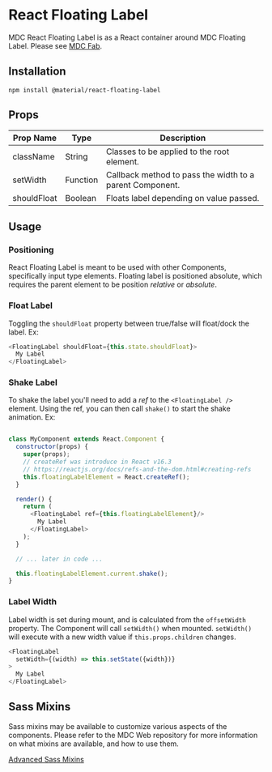 # React Floating Label

MDC React Floating Label is as a React container around MDC Floating Label. Please see [MDC Fab](https://github.com/material-components/material-components-web/tree/master/packages/mdc-floating-label).

## Installation

```
npm install @material/react-floating-label
```

## Props

Prop Name | Type | Description
--- | --- | ---
className | String | Classes to be applied to the root element.
setWidth | Function | Callback method to pass the width to a parent Component.
shouldFloat | Boolean | Floats label depending on value passed.

## Usage

### Positioning

React Floating Label is meant to be used with other Components, specifically input type elements. Floating label is positioned absolute, which requires the parent element to be position _relative_ or _absolute_.

### Float Label

Toggling the `shouldFloat` property between true/false will float/dock the label. Ex:

```js
<FloatingLabel shouldFloat={this.state.shouldFloat}>
  My Label
</FloatingLabel>
```

### Shake Label

To shake the label you'll need to add a _ref_ to the `<FloatingLabel />` element. Using the ref, you can then call `shake()` to start the shake animation. Ex:

```js

class MyComponent extends React.Component {
  constructor(props) {
    super(props);
    // createRef was introduce in React v16.3
    // https://reactjs.org/docs/refs-and-the-dom.html#creating-refs
    this.floatingLabelElement = React.createRef();
  }

  render() {
    return (
      <FloatingLabel ref={this.floatingLabelElement}/>
        My Label
      </FloatingLabel>
    );
  }

  // ... later in code ...

  this.floatingLabelElement.current.shake();
}
```

### Label Width

Label width is set during mount, and is calculated from the `offsetWidth` property. The Component will call `setWidth()` when mounted. `setWidth()` will execute with a new width value if `this.props.children` changes.

```js
<FloatingLabel
  setWidth={(width) => this.setState({width})}
>
  My Label
</FloatingLabel>
```


## Sass Mixins

Sass mixins may be available to customize various aspects of the components. Please refer to the
MDC Web repository for more information on what mixins are available, and how to use them.

[Advanced Sass Mixins](https://github.com/material-components/material-components-web/blob/v0.34.1/packages/mdc-fab/README.md#advanced-sass-mixins)
